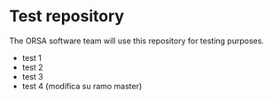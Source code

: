 # Test repository

The ORSA software team will use this repository for testing purposes.

* test 1
* test 2
* test 3
* test 4 (modifica su ramo master)
